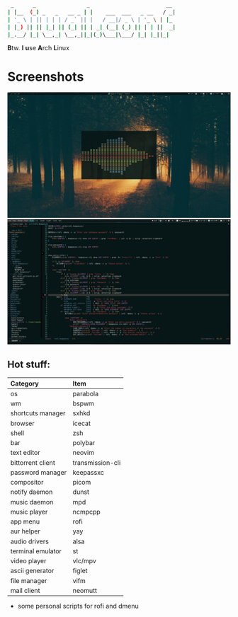 ```bash
 _      _                _                        __
| |__  (_) _   _   __ _ | |    ___  ___   _ __   / _|
| '_ \ | || | | | / _` || |   / __|/ _ \ | '_ \ | |_
| |_) || || |_| || (_| || | _| (__| (_) || | | ||  _|
|_.__/ |_| \__,_| \__,_||_|(_)\___|\___/ |_| |_||_|
```
**B**tw. **I** **u**se **A**rch **L**inux

# Screenshots
![scr2](./screenshot2.png)
![scr1](./screenshot1.png)

## Hot stuff:
Category | Item
:--- | :---
os | parabola
wm | bspwm
shortcuts manager | sxhkd
browser | icecat
shell | zsh
bar | polybar
text editor | neovim
bittorrent client | transmission-cli
password manager | keepassxc
compositor | picom
notify daemon | dunst
music daemon | mpd
music player | ncmpcpp
app menu | rofi
aur helper | yay
audio drivers | alsa
terminal emulator | st
video player | vlc/mpv
ascii generator | figlet
file manager | vifm
mail client | neomutt

+ some personal scripts for rofi and dmenu
